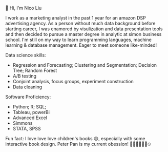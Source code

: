 👋 Hi, I'm Nico Liu

I work as a marketing analyst in the past 1 year for an amazon DSP advertising agency. As a person without much data background before starting career, I was enamored by visulization and data presentation tools and then decided to pursue a master degree in analytic at simon business school. I'm still on my way to learn programming languages, machine learning & database management. Eager to meet someone like-minded!

Data science skills:
- Regression and Forecasting; Clustering and Segmentation; Decision Tree; Random Forest
- A/B testing
- Conjoint analysis, focus groups, experiment construction
- Data cleaning 

Software Proficiency:
- Python; R; SQL;
- Tableau, powerBi
- Advanced Excel
- Simmons
- STATA, SPSS




Fun fact: I love love love children's books 😄, especially with some interactive book design. Peter Pan is my current obession! 🧚‍♀️🏴‍☠️🌟🐊⏲
